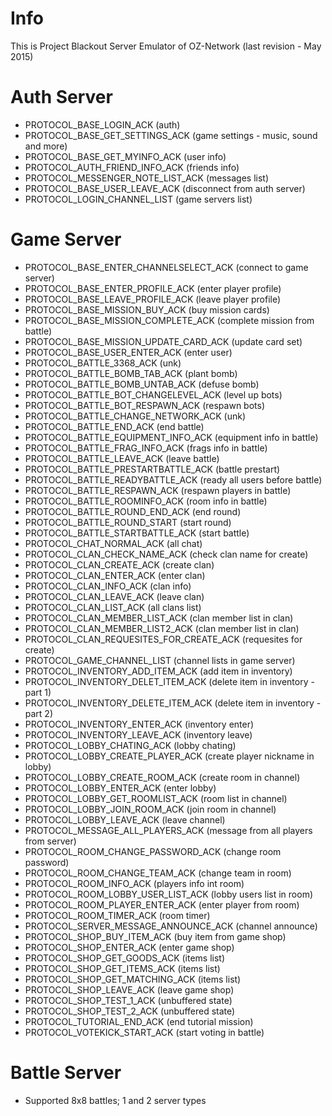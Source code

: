 # Info
This is Project Blackout Server Emulator of OZ-Network (last revision - May 2015)

# Auth Server

* PROTOCOL_BASE_LOGIN_ACK (auth) 
* PROTOCOL_BASE_GET_SETTINGS_ACK (game settings - music, sound and more) 
* PROTOCOL_BASE_GET_MYINFO_ACK (user info) 
* PROTOCOL_AUTH_FRIEND_INFO_ACK (friends info) 
* PROTOCOL_MESSENGER_NOTE_LIST_ACK (messages list) 
* PROTOCOL_BASE_USER_LEAVE_ACK (disconnect from auth server) 
* PROTOCOL_LOGIN_CHANNEL_LIST (game servers list) 

# Game Server

* PROTOCOL_BASE_ENTER_CHANNELSELECT_ACK (connect to game server)
* PROTOCOL_BASE_ENTER_PROFILE_ACK (enter player profile)
* PROTOCOL_BASE_LEAVE_PROFILE_ACK (leave player profile)
* PROTOCOL_BASE_MISSION_BUY_ACK (buy mission cards)
* PROTOCOL_BASE_MISSION_COMPLETE_ACK (complete mission from battle)
* PROTOCOL_BASE_MISSION_UPDATE_CARD_ACK (update card set)
* PROTOCOL_BASE_USER_ENTER_ACK (enter user)
* PROTOCOL_BATTLE_3368_ACK (unk)
* PROTOCOL_BATTLE_BOMB_TAB_ACK (plant bomb)
* PROTOCOL_BATTLE_BOMB_UNTAB_ACK (defuse bomb)
* PROTOCOL_BATTLE_BOT_CHANGELEVEL_ACK (level up bots)
* PROTOCOL_BATTLE_BOT_RESPAWN_ACK (respawn bots)
* PROTOCOL_BATTLE_CHANGE_NETWORK_ACK (unk)
* PROTOCOL_BATTLE_END_ACK (end battle)
* PROTOCOL_BATTLE_EQUIPMENT_INFO_ACK (equipment info in battle)
* PROTOCOL_BATTLE_FRAG_INFO_ACK (frags info in battle)
* PROTOCOL_BATTLE_LEAVE_ACK (leave battle)
* PROTOCOL_BATTLE_PRESTARTBATTLE_ACK (battle prestart)
* PROTOCOL_BATTLE_READYBATTLE_ACK (ready all users before battle)
* PROTOCOL_BATTLE_RESPAWN_ACK (respawn players in battle)
* PROTOCOL_BATTLE_ROOMINFO_ACK (room info in battle)
* PROTOCOL_BATTLE_ROUND_END_ACK (end round)
* PROTOCOL_BATTLE_ROUND_START (start round)
* PROTOCOL_BATTLE_STARTBATTLE_ACK (start battle)
* PROTOCOL_CHAT_NORMAL_ACK (all chat)
* PROTOCOL_CLAN_CHECK_NAME_ACK (check clan name for create)
* PROTOCOL_CLAN_CREATE_ACK (create clan)
* PROTOCOL_CLAN_ENTER_ACK (enter clan)
* PROTOCOL_CLAN_INFO_ACK (clan info)
* PROTOCOL_CLAN_LEAVE_ACK (leave clan)
* PROTOCOL_CLAN_LIST_ACK (all clans list)
* PROTOCOL_CLAN_MEMBER_LIST_ACK (clan member list in clan)
* PROTOCOL_CLAN_MEMBER_LIST2_ACK (clan member list in clan)
* PROTOCOL_CLAN_REQUESITES_FOR_CREATE_ACK (requesites for create)
* PROTOCOL_GAME_CHANNEL_LIST (channel lists in game server)
* PROTOCOL_INVENTORY_ADD_ITEM_ACK (add item in inventory)
* PROTOCOL_INVENTORY_DELET_ITEM_ACK (delete item in inventory - part 1)
* PROTOCOL_INVENTORY_DELETE_ITEM_ACK (delete item in inventory - part 2)
* PROTOCOL_INVENTORY_ENTER_ACK (inventory enter)
* PROTOCOL_INVENTORY_LEAVE_ACK (inventory leave)
* PROTOCOL_LOBBY_CHATING_ACK (lobby chating)
* PROTOCOL_LOBBY_CREATE_PLAYER_ACK (create player nickname in lobby)
* PROTOCOL_LOBBY_CREATE_ROOM_ACK (create room in channel)
* PROTOCOL_LOBBY_ENTER_ACK (enter lobby)
* PROTOCOL_LOBBY_GET_ROOMLIST_ACK (room list in channel)
* PROTOCOL_LOBBY_JOIN_ROOM_ACK (join room in channel)
* PROTOCOL_LOBBY_LEAVE_ACK (leave channel)
* PROTOCOL_MESSAGE_ALL_PLAYERS_ACK (message from all players from server)
* PROTOCOL_ROOM_CHANGE_PASSWORD_ACK (change room password)
* PROTOCOL_ROOM_CHANGE_TEAM_ACK (change team in room)
* PROTOCOL_ROOM_INFO_ACK (players info int room)
* PROTOCOL_ROOM_LOBBY_USER_LIST_ACK (lobby users list in room)
* PROTOCOL_ROOM_PLAYER_ENTER_ACK (enter player from room)
* PROTOCOL_ROOM_TIMER_ACK (room timer)
* PROTOCOL_SERVER_MESSAGE_ANNOUNCE_ACK (channel announce)
* PROTOCOL_SHOP_BUY_ITEM_ACK (buy item from game shop)
* PROTOCOL_SHOP_ENTER_ACK (enter game shop)
* PROTOCOL_SHOP_GET_GOODS_ACK (items list)
* PROTOCOL_SHOP_GET_ITEMS_ACK (items list)
* PROTOCOL_SHOP_GET_MATCHING_ACK (items list)
* PROTOCOL_SHOP_LEAVE_ACK (leave game shop)
* PROTOCOL_SHOP_TEST_1_ACK (unbuffered state)
* PROTOCOL_SHOP_TEST_2_ACK (unbuffered state)
* PROTOCOL_TUTORIAL_END_ACK (end tutorial mission)
* PROTOCOL_VOTEKICK_START_ACK (start voting in battle)

# Battle Server

* Supported 8x8 battles; 1 and 2 server types
